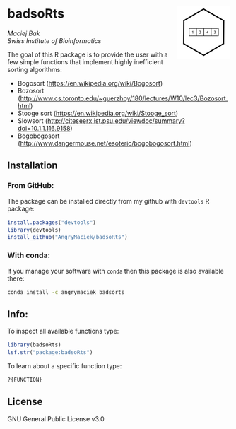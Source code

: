 # badsoRts <img src='man/figures/logo.png' align="right" height="120" />
*Maciej Bak*  
*Swiss Institute of Bioinformatics*

<!-- badges: start -->
<!-- badges: end -->

The goal of this R package is to provide the user with a few simple functions
that implement highly inefficient sorting algorithms:

* Bogosort (https://en.wikipedia.org/wiki/Bogosort)
* Bozosort (http://www.cs.toronto.edu/~guerzhoy/180/lectures/W10/lec3/Bozosort.html)
* Stooge sort (https://en.wikipedia.org/wiki/Stooge_sort)
* Slowsort (http://citeseerx.ist.psu.edu/viewdoc/summary?doi=10.1.1.116.9158)
* Bogobogosort (http://www.dangermouse.net/esoteric/bogobogosort.html)


## Installation

### From GitHub:

The package can be installed directly from my github with `devtools` R package:

```r
install.packages("devtools")
library(devtools)
install_github("AngryMaciek/badsoRts")
```

### With conda:

If you manage your software with `conda` then this package is also available there:

```bash
conda install -c angrymaciek badsorts
```

## Info:

To inspect all available functions type:

```r
library(badsoRts)
lsf.str("package:badsoRts")
```

To learn about a specific function type:

```r
?{FUNCTION}
```


## License

GNU General Public License v3.0

